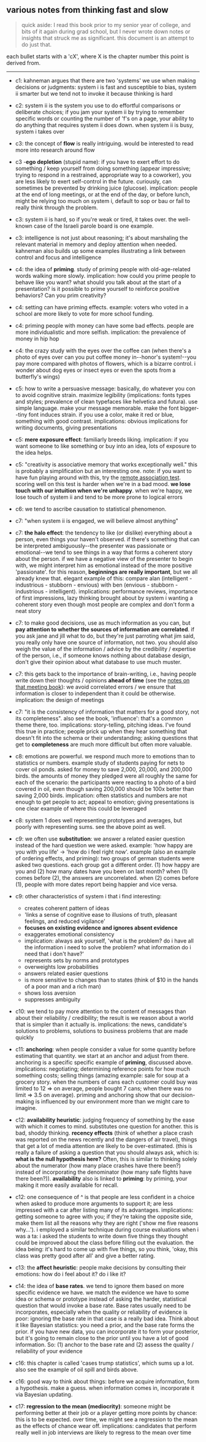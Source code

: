 ## various notes from __thinking fast and slow__

> quick aside: I read this book prior to my senior year of college, and bits of it again during grad school, but I never wrote down notes or insights that struck me as significant. this document is an attempt to do just that. 

each bullet starts with a 'cX', where X is the chapter number this point is derived from.

-----------

- c1: kahneman argues that there are two 'systems' we use when making decisions or judgments: system i is fast and susceptible to bias, system ii smarter but we tend not to invoke it because thinking is hard

- c2: system ii is the system you use to do effortful comparisons or deliberate choices; if you jam your system ii by trying to remember specific words or counting the number of 'f's on a page, your ability to do anything that requires system ii does down. when system ii is busy, system i takes over

- c3: the concept of __flow__ is really intriguing. would be interested to read more into research around flow

- c3 -__ego depletion__ (stupid name): if you have to exert effort to do something / keep yourself from doing something (appear impressive; trying to respond in a restrained, appropriate way to a coworker), you are less likely to exert self-control in the future. curiously, can sometimes be prevented by drinking juice (glucose). implication: people at the end of long meetings, or at the end of the day, or before lunch, might be relying too much on system i, default to sop or bau or fail to really think through the problem.

- c3: system ii is hard, so if you're weak or tired, it takes over. the well-known case of the Israeli parole board is one example.

- c3: intelligence is not just about reasoning; it's about marshaling the relevant material in memory and deploy attention when needed. kahneman also builds up some examples illustrating a link between control and focus and intelligence 

- c4: the idea of __priming__. study of priming people with old-age-related words walking more slowly. implication: how could you prime people to behave like you want? what should you talk about at the start of a presentation? is it possible to prime yourself to reinforce positive behaviors? Can you prim creativity? 

- c4: setting can have priming effects. example: voters who voted in a school are more likely to vote for more school funding. 

- c4: priming people with money can have some bad effects. people are more individualistic and more selfish. implication: the prevalence of money in hip hop

- c4: the crazy study with the eyes over the coffee can (when there's a photo of eyes over can you put coffee money in--honor's system!--you pay more compared with photos of flowers, which is a bizarre control. i wonder about dog eyes or insect eyes or even the spots from a butterfly's wings)

- c5: how to write a persuasive message: basically, do whatever you con to avoid cognitive strain. maximize legibility (implications: fonts types and styles; prevalence of clean typefaces like helvetica and futura). use simple language. make your message memorable. make the font bigger--tiny font induces strain. if you use a color, make it red or blue, something with good contrast. implications: obvious implications for writing documents, giving presentations

- c5: __mere exposure effect__: familiarly breeds liking. implication: if you want someone to like something or buy into an idea, lots of exposure to the idea helps.

- c5: "creativity is associative memory that works exceptionally well." this is probably a simplification but an interesting one. note: if you want to have fun playing around with this, try the [remote association test](https://www.remote-associates-test.com/). scoring well on this test is harder when we're in a bad mood. __we lose touch with our intuition when we're unhappy__. when we're happy, we lose touch of system ii and tend to be more prone to logical errors

- c6: we tend to ascribe causation to statistical phenomenon. 

- c7: "when system ii is engaged, we will believe almost anything"

- c7: __the halo effect__: the tendency to like (or dislike) everything about a person, even things your haven't observed. if there's something that can be interpreted ambiguously--the presenter was passionate or emotional--we tend to see things in a way that forms a coherent story about the person. if we have a negative view of the presenter to begin with, we might interpret him as emotional instead of the more positive 'passionate'. for this reason, __beginnings are really important__, but we all already knew that. elegant example of this: compare alan (intelligent - industrious - stubborn - envious) with ben (envious - stubborn - industrious - intelligent). implications: performance reviews, importance of first impressions, lazy thinking brought about by system i wanting a coherent story even though most people are complex and don't form a neat story

- c7: to make good decisions, use as much information as you can, but __pay attention to whether the sources of information are correlated__. if you ask jane and jill what to do, but they're just parroting what jim said, you really only have one source of information, not two. you should also weigh the value of the information / advice by the credibility / expertise of the person, i.e., if someone knows nothing about database design, don't give their opinion about what database to use much muster.

- c7: this gets back to the importance of brain-writing, i.e., having people write down their thoughts / opinions __ahead of time__ (see the [notes on that meeting book](https://github.com/lukereding/book__notes/blob/master/science__of__meetings.md)): we avoid correlated errors / we ensure that information is closer to independent than it could be otherwise. implication: the design of meetings

- c7: "it is the consistency of information that matters for a good story, not its completeness". also see the book, 'influence': that's a common theme there, too. implications: story-telling, pitching ideas. I've found this true in practice; people prick up when they hear something that doesn't fit into the schema or their understanding; asking questions that get to __completeness__ are much more difficult but often more valuable.

- c8: emotions are powerful. we respond much more to emotions than to statistics or numbers. example study of students paying for nets to cover oil ponds. asked for money to save 2,000, 20,000, and 200,000 birds. the amounts of money they pledged were all roughly the same for each of the scenario: the participants were reacting to a photo of a bird covered in oil, even though saving 200,000 should be 100x better than saving 2,000 birds. implication: often statistics and numbers are not enough to get people to act; appeal to emotion; giving presentations is one clear example of where this could be leveraged

- c8: system 1 does well representing prototypes and averages, but poorly with representing sums. see the above point as well.

- c9: we often use __substitution__: we answer a related easier question instead of the hard question we were asked. example: 'how happy are you with you life' -> 'how do i feel right now'. example (also an example of ordering effects, and priming): two groups of german students were asked two questions. each group got a different order. (1) how happy are you and (2) how many dates have you been on last month? when (1) comes before (2), the answers are uncorrelated. when (2) comes before (1), people with more dates report being happier and vice versa.

- c9: other characteristics of system i that i find interesting:
  - creates coherent pattern of ideas
  - 'links a sense of cognitive ease to illusions of truth, pleasant feelings, and reduced vigilance' 
  - ____focuses on existing evidence and ignores absent evidence____
  - exaggerates emotional consistency
  - implication: always ask yourself, 'what is the problem? do i have all the information i need to solve the problem? what information do i need that i don't have?'
  - represents sets by norms and prototypes
  - overweights low probabilities
  - answers related easier questions
  - is more sensitive to changes than to states (think of $10 in the hands of a poor man and a rich man)
  - shows loss aversion
  - suppresses ambiguity

- c10: we tend to pay more attention to the content of messages than about their reliability / credibility; the result is we reason about a world that is simpler than it actually is. implications: the news, candidate's solutions to problems, solutions to business problems that are made quickly

- c11: __anchoring__: when people consider a value for some quantity before estimating that quantity. we start at an anchor and adjust from there. anchoring is a specific specific example of __priming__, discussed above. implications: negotiating; determining reference points for how much something costs; selling things (amazing example: sale for soup at a grocery story. when the numbers of cans each customer could buy was limited to 12 => on average, people bought 7 cans; when there was no limit => 3.5 on average). priming and anchoring show that our decision-making is influenced by our environment more than we might care to imagine.

- c12: __availability heuristic__: judging frequency of something by the ease with which it comes to mind. substitutes one question for another. this is bad, shoddy thinking. __recency effects__ (think of whether a place crash was reported on the news recently and the dangers of air travel), things that get a lot of media attention are likely to be over-estimated. (this is really a failure of asking a question that you should always ask, which is: ____what is the null hypothesis here?____ Often, this is similar to thinking solely about the numerator (how many place crashes have there been?) instead of incorporating the denominator (how many safe flights have there been?)). __availability__ also is linked to __priming__: by priming, your making it more easily available for recall.

- c12: one consequence of ^ is that people are less confident in a choice when asked to produce more arguments to support it; are less impressed with a car after listing many of its advantages. implications: getting someone to agree with you; if they're taking the opposite side, make them list all the reasons why they are right ('show me five reasons why...'). i employed a similar technique during course evaluations when i was a ta: i asked the students to write down five things they thought could be improved about the class before filling out the evaluation. the idea being: it's hard to come up with five things, so you think, 'okay, this class was pretty good after all' and give a better rating.

- c13: the __affect heuristic__: people make decisions by consulting their emotions: how do i feel about it? do i like it?

- c14: the idea of __base rates__. we tend to ignore them based on more specific evidence we have. we match the evidence we have to some idea or schema or prototype instead of asking the harder, statistical question that would invoke a base rate. Base rates usually need to be incorporates, especially when the quality or reliability of evidence is poor: ignoring the base rate in that case is a really bad idea. Think about it like Bayesian statistics: you need a prior, and the base rate forms the prior. if you have new data, you can incorporate it to form your posterior, but it's going to remain close to the prior until you have a lot of good information. So: (1) anchor to the base rate and (2) assess the quality / reliability of your evidence

- c16: this chapter is called 'cases trump statistics', which sums up a lot. also see the example of oil spill and birds above.

- c16: good way to think about things: before we acquire information, form a hypothesis. make a guess. when information comes in, incorporate it via Bayesian updating. 

- c17: __regression to the mean (mediocrity)__: someone might be performing better at their job or a player getting more points by chance: this is to be expected. over time, we might see a regression to the mean as the effects of chance wear off. implications: candidates that perform really well in job interviews are likely to regress to the mean over time
